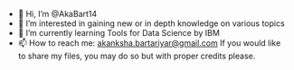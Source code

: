 - 👋 Hi, I’m @AkaBart14
- 👀 I’m interested in gaining new or in depth knowledge on various topics
- 🌱 I’m currently learning Tools for Data Science by IBM
- 📫 How to reach me: akanksha.bartariyar@gmail.com
If you would like to share my files, you may do so but with proper credits please.
<!---
AkaBart14/AkaBart14 is a ✨ special ✨ repository because its `README.md` (this file) appears on your GitHub profile.
You can click the Preview link to take a look at your changes.
--->
